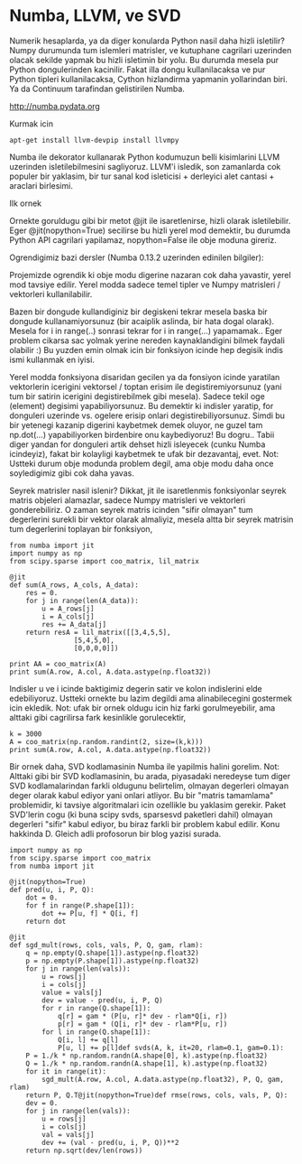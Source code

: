 # Numba, LLVM, ve SVD

Numerik hesaplarda, ya da diger konularda Python nasil daha hizli
isletilir? Numpy durumunda tum islemleri matrisler, ve kutuphane
cagrilari uzerinden olacak sekilde yapmak bu hizli isletimin bir
yolu. Bu durumda mesela pur Python dongulerinden kacinilir. Fakat illa
dongu kullanilacaksa ve pur Python tipleri kullanilacaksa, Cython
hizlandirma yapmanin yollarindan biri. Ya da Continuum tarafindan
gelistirilen Numba.

http://numba.pydata.org

Kurmak icin

```
apt-get install llvm-devpip install llvmpy
```

Numba ile dekorator kullanarak Python kodumuzun belli kisimlarini LLVM
uzerinden isletilebilmesini sagliyoruz. LLVM'i isledik, son zamanlarda
cok populer bir yaklasim, bir tur sanal kod isleticisi + derleyici
alet cantasi + araclari birlesimi.

Ilk ornek

Ornekte goruldugu gibi bir metot @jit ile isaretlenirse, hizli olarak
isletilebilir. Eger @jit(nopython=True) secilirse bu hizli yerel mod
demektir, bu durumda Python API cagrilari yapilamaz, nopython=False
ile obje moduna gireriz.

Ogrendigimiz bazi dersler (Numba 0.13.2 uzerinden edinilen bilgiler):  

Projemizde ogrendik ki obje modu digerine nazaran cok daha yavastir,
yerel mod tavsiye edilir. Yerel modda sadece temel tipler ve Numpy
matrisleri  / vektorleri kullanilabilir.

Bazen bir dongude kullandiginiz bir degiskeni tekrar mesela baska bir
dongude kullanamiyorsunuz (bir acaiplik aslinda, bir hata dogal
olarak). Mesela for i in range(..) sonrasi tekrar for i in range(...)
yapamamak.. Eger problem cikarsa sac yolmak yerine nereden
kaynaklandigini bilmek faydali olabilir :) Bu yuzden emin olmak icin
bir fonksiyon icinde hep degisik indis ismi kullanmak en iyisi.

Yerel modda fonksiyona disaridan gecilen ya da fonsiyon icinde
yaratilan vektorlerin icerigini vektorsel / toptan erisim ile
degistiremiyorsunuz (yani tum bir satirin icerigini degistirebilmek
gibi mesela). Sadece tekil oge (element) degisimi yapabiliyorsunuz. Bu
demektir ki indisler yaratip, for donguleri uzerinde vs. ogelere
erisip onlari degistirebiliyorsunuz. Simdi bu bir yetenegi kazanip
digerini kaybetmek demek oluyor, ne guzel tam np.dot(...)
yapabiliyorken birdenbire onu kaybediyoruz! Bu dogru.. Tabii diger
yandan for donguleri artik dehset hizli isleyecek (cunku Numba
icindeyiz), fakat bir kolayligi kaybetmek te ufak bir dezavantaj,
evet. Not: Ustteki durum obje modunda problem degil, ama obje modu
daha once soyledigimiz gibi cok daha yavas.

Seyrek matrisler nasil islenir? Dikkat, jit ile isaretlenmis
fonksiyonlar seyrek matris objeleri alamazlar, sadece Numpy matrisleri
ve vektorleri gonderebiliriz. O zaman seyrek matris icinden "sifir
olmayan" tum degerlerini surekli bir vektor olarak almaliyiz, mesela
altta bir seyrek matrisin tum degerlerini toplayan bir fonksiyon,

```
from numba import jit
import numpy as np
from scipy.sparse import coo_matrix, lil_matrix

@jit
def sum(A_rows, A_cols, A_data):
    res = 0.
    for j in range(len(A_data)):
        u = A_rows[j]
        i = A_cols[j]
        res += A_data[j]
    return resA = lil_matrix([[3,4,5,5],
                [5,4,5,0],
                [0,0,0,0]])

print AA = coo_matrix(A)
print sum(A.row, A.col, A.data.astype(np.float32))
```

Indisler u ve i icinde baktigimiz degerin satir ve kolon indislerini
elde edebiliyoruz. Ustteki ornekte bu lazim degildi ama
alinabilecegini gostermek icin ekledik. Not: ufak bir ornek oldugu
icin hiz farki gorulmeyebilir, ama alttaki gibi cagrilirsa fark
kesinlikle gorulecektir,

```
k = 3000
A = coo_matrix(np.random.randint(2, size=(k,k)))
print sum(A.row, A.col, A.data.astype(np.float32))
```

Bir ornek daha, SVD kodlamasinin Numba ile yapilmis halini
gorelim. Not: Alttaki gibi bir SVD kodlamasinin, bu arada, piyasadaki
neredeyse tum diger SVD kodlamalarindan farkli oldugunu belirtelim,
olmayan degerleri olmayan deger olarak kabul ediyor yani onlari
atliyor. Bu bir "matris tamamlama" problemidir, ki tavsiye
algoritmalari icin ozellikle bu yaklasim gerekir. Paket SVD'lerin cogu
(ki buna scipy svds, sparsesvd paketleri dahil) olmayan degerleri
"sifir" kabul ediyor, bu biraz farkli bir problem kabul edilir. Konu
hakkinda D. Gleich adli profosorun bir blog yazisi surada.

```
import numpy as np
from scipy.sparse import coo_matrix
from numba import jit

@jit(nopython=True)
def pred(u, i, P, Q):
    dot = 0.
    for f in range(P.shape[1]):
        dot += P[u, f] * Q[i, f]
    return dot

@jit
def sgd_mult(rows, cols, vals, P, Q, gam, rlam):
    q = np.empty(Q.shape[1]).astype(np.float32)
    p = np.empty(P.shape[1]).astype(np.float32)
    for j in range(len(vals)):
        u = rows[j]
        i = cols[j]
        value = vals[j]
        dev = value - pred(u, i, P, Q)
        for r in range(Q.shape[1]):
            q[r] = gam * (P[u, r]* dev - rlam*Q[i, r])
            p[r] = gam * (Q[i, r]* dev - rlam*P[u, r])
        for l in range(Q.shape[1]):
            Q[i, l] += q[l]
            P[u, l] += p[l]def svds(A, k, it=20, rlam=0.1, gam=0.1):
    P = 1./k * np.random.randn(A.shape[0], k).astype(np.float32)
    Q = 1./k * np.random.randn(A.shape[1], k).astype(np.float32)
    for it in range(it):
        sgd_mult(A.row, A.col, A.data.astype(np.float32), P, Q, gam, rlam)
    return P, Q.T@jit(nopython=True)def rmse(rows, cols, vals, P, Q):
    dev = 0.
    for j in range(len(vals)):
        u = rows[j]
        i = cols[j]
        val = vals[j]
        dev += (val - pred(u, i, P, Q))**2
    return np.sqrt(dev/len(rows))
```





